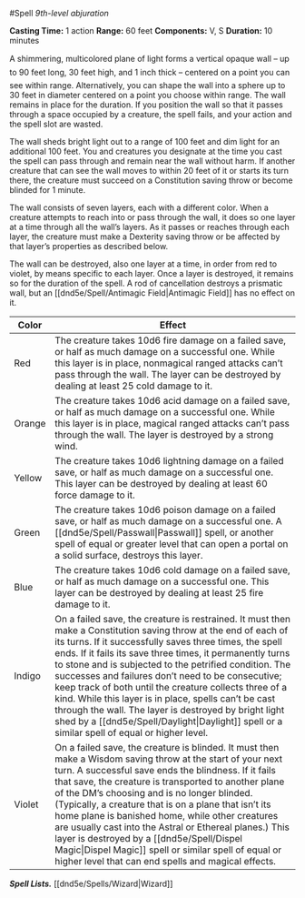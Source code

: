 #Spell
*9th-level abjuration*

**Casting Time:** 1 action
**Range:** 60 feet
**Components:** V, S
**Duration:** 10 minutes

A shimmering, multicolored plane of light forms a vertical opaque wall – up to 90 feet long, 30 feet high, and 1 inch thick – centered on a point you can see within range. Alternatively, you can shape the wall into a sphere up to 30 feet in diameter centered on a point you choose within range. The wall remains in place for the duration. If you position the wall so that it passes through a space occupied by a creature, the spell fails, and your action and the spell slot are wasted.

The wall sheds bright light out to a range of 100 feet and dim light for an additional 100 feet. You and creatures you designate at the time you cast the spell can pass through and remain near the wall without harm. If another creature that can see the wall moves to within 20 feet of it or starts its turn there, the creature must succeed on a Constitution saving throw or become blinded for 1 minute.

The wall consists of seven layers, each with a different color. When a creature attempts to reach into or pass through the wall, it does so one layer at a time through all the wall’s layers. As it passes or reaches through each layer, the creature must make a Dexterity saving throw or be affected by that layer’s properties as described below.

The wall can be destroyed, also one layer at a time, in order from red to violet, by means specific to each layer. Once a layer is destroyed, it remains so for the duration of the spell. A rod of cancellation destroys a prismatic wall, but an [[dnd5e/Spell/Antimagic Field\|Antimagic Field]] has no effect on it.

|Color |Effect |
|---|---|
| Red | The creature takes 10d6 fire damage on a failed save, or half as much damage on a successful one. While this layer is in place, nonmagical ranged attacks can’t pass through the wall. The layer can be destroyed by dealing at least 25 cold damage to it. |
| Orange | The creature takes 10d6 acid damage on a failed save, or half as much damage on a successful one. While this layer is in place, magical ranged attacks can’t pass through the wall. The layer is destroyed by a strong wind. |
| Yellow | The creature takes 10d6 lightning damage on a failed save, or half as much damage on a successful one. This layer can be destroyed by dealing at least 60 force damage to it. |
| Green | The creature takes 10d6 poison damage on a failed save, or half as much damage on a successful one. A [[dnd5e/Spell/Passwall\|Passwall]] spell, or another spell of equal or greater level that can open a portal on a solid surface, destroys this layer. |
| Blue | The creature takes 10d6 cold damage on a failed save, or half as much damage on a successful one. This layer can be destroyed by dealing at least 25 fire damage to it. |
| Indigo | On a failed save, the creature is restrained. It must then make a Constitution saving throw at the end of each of its turns. If it successfully saves three times, the spell ends. If it fails its save three times, it permanently turns to stone and is subjected to the petrified condition. The successes and failures don’t need to be consecutive; keep track of both until the creature collects three of a kind. While this layer is in place, spells can’t be cast through the wall. The layer is destroyed by bright light shed by a [[dnd5e/Spell/Daylight\|Daylight]] spell or a similar spell of equal or higher level. |
| Violet | On a failed save, the creature is blinded. It must then make a Wisdom saving throw at the start of your next turn. A successful save ends the blindness. If it fails that save, the creature is transported to another plane of the DM’s choosing and is no longer blinded. (Typically, a creature that is on a plane that isn’t its home plane is banished home, while other creatures are usually cast into the Astral or Ethereal planes.) This layer is destroyed by a [[dnd5e/Spell/Dispel Magic\|Dispel Magic]] spell or similar spell of equal or higher level that can end spells and magical effects. |

***Spell Lists.*** [[dnd5e/Spells/Wizard\|Wizard]]